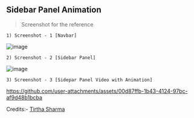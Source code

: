 ## Sidebar Panel Animation

> Screenshot for the reference

    1) Screenshot - 1 [Navbar]

  ![image](https://github.com/user-attachments/assets/42274dfc-1da2-43f6-95b8-c07192a17a25)

    2) Screenshot - 2 [Sidebar Panel]

  ![image](https://github.com/user-attachments/assets/4be94541-f64f-4806-97aa-39cd03e8888a)

    3) Screenshot - 3 [Sidepar Panel Video with Animation]

https://github.com/user-attachments/assets/00d87ffb-1b43-4124-97bc-af9d48b1bcba


Credits:- [Tirtha Sharma](https://github.com/genze121 "Tirtha Sharma")
